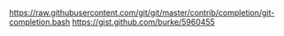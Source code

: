 https://raw.githubusercontent.com/git/git/master/contrib/completion/git-completion.bash
https://gist.github.com/burke/5960455
